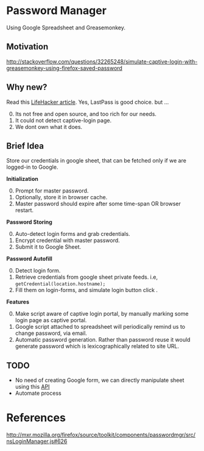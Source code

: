 # Password Manager
Using Google Spreadsheet and Greasemonkey.

Motivation
------------------
http://stackoverflow.com/questions/32265248/simulate-captive-login-with-greasemonkey-using-firefox-saved-password

Why new?
---------------------------------------------------------
Read this [LifeHacker article](http://lifehacker.com/5944969/which-password-manager-is-the-most-secure).
Yes, LastPass is good choice. but ... 

0. Its not free and open source, and too rich for our needs.
1. It could not detect captive-login page.
2. We dont own what it does.

Brief Idea
---------------
Store our credentials in google sheet, that can be fetched only if we are logged-in to Google.

<b>Initialization</b>

0. Prompt for master password.
1. Optionally, store it in browser cache.
2. Master password should expire after some time-span OR browser restart.

<b>Password Storing</b>

0. Auto-detect login forms and grab credentials.
1. Encrypt credential with master password.
2. Submit it to Google Sheet.

<b>Password Autofill</b>

0. Detect login form.
1. Retrieve credentials from google sheet private feeds. i.e, ``getCredential(location.hostname);``
2. Fill them on login-forms, and simulate login button click .

<b>Features</b>

0. Make script aware of captive login portal, by manually marking some login page as captive portal.
1. Google script attached to spreadsheet will periodically remind us to change password, via email.
2. Automatic password generation. Rather than password reuse it would generate password which is lexicographically related to site URL.

TODO
-------------
 - No need of creating Google form, we can directly manipulate sheet using this [API](https://developers.google.com/google-apps/spreadsheets/?hl=en)
 - Automate process

References
===================
http://mxr.mozilla.org/firefox/source/toolkit/components/passwordmgr/src/nsLoginManager.js#626
